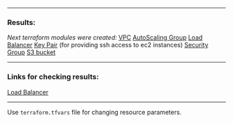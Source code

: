 *** 
### Results:
*Next terraform modules were created:*
[VPC](https://github.com/burakovsky/test_terraform_task/tree/master/modules/network)
[AutoScaling Group](https://github.com/burakovsky/test_terraform_task/tree/master/modules/asg)
[Load Balancer](https://github.com/burakovsky/test_terraform_task/tree/master/modules/elb)
[Key Pair](https://github.com/burakovsky/test_terraform_task/tree/master/modules/key_pair) (for providing ssh access to ec2 instances)
[Security Group](https://github.com/burakovsky/test_terraform_task/tree/master/modules/security_group)
[S3 bucket](https://github.com/burakovsky/test_terraform_task/tree/master/modules/s3_bucket)
***

### Links for checking results:
[Load Balancer](nginx-elb-1863557859.us-west-2.elb.amazonaws.com)
***
Use `terraform.tfvars` file for changing resource parameters.

